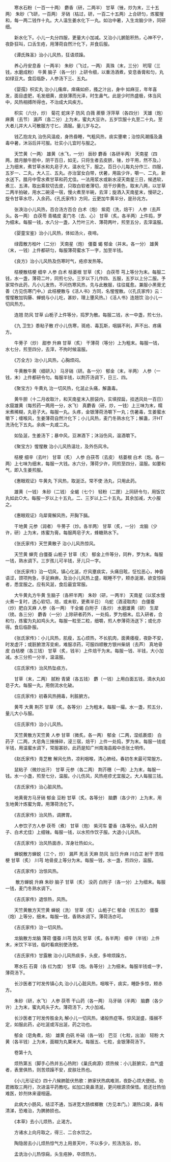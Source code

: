 <!-- { "loadSidebar": true } -->
　　寒水石粉（一百一十两） 麝香（研，二两半） 甘草（锉，炒为末，三十五两） 朱砂（飞研，一百两） 牙硝（枯过，研，一百二十五两）上合研匀，炼蜜搜和，每一两二钱作十丸。大人温生姜水化下一丸。如治中暑，入生龙脑少许，同研细。

　　新水化下。小儿一丸分四服，更量大小加减。又治小儿腑脏积热，心神不宁，夜卧狂叫，口舌生疮，用薄荷自然汁化下，并食后服。

　　《谭氏殊圣》治小儿风热，狂语烦躁。

　　养心丹安息香（一两半） 朱砂（飞过，一两） 真珠（末，三分） 玳瑁（三钱，水磨成粉） 牛黄 脑子（各一分）上研令细，以重汤酒煮，安息香膏和匀，丸如绿豆大。食后临卧，人参汤下三、五丸。

　　《婴孺》枳实丸 治小儿瘙痒，痒痛如疥，搔之汁出，身中 如麻豆，年年喜发，面目虚肥，毛发细黄，皮肤薄而光泽，时生鼻气。此是少时热盛极，体当风中，风热相搏所得也，不治成大风疾方。

　　枳实（六分，炒） 菊花 蛇床子 防风 白薇 蒺藜 浮萍草（各四分） 天雄（炮） 麻黄（去节） 漏芦（各二分）上为末，蜜丸大豆许。五岁饮服十丸至二十丸，至大者儿并大人可散服方寸匕，酒服。量儿岁与之。

　　钱乙抱龙丸 治伤风温疫，身热昏睡，气粗风热，痰实壅嗽；治惊风潮搐及蛊毒中暑，沐浴后并可服。壮实小儿宜时与服之。

　　天竺黄（一两） 雄黄（水飞，一分） 辰砂 麝香（各研半两） 天南星（四两，腊月酿牛胆中，阴干百日，如无，只将生者去皮脐，锉，炒干用，然不及。）上为细末，煮甘草水和丸皂子大，温水化下，服之。百日小儿每丸分作三、四服，五岁一、二丸，大人三、五丸。亦治室女白带，伏暑，用盐少许，嚼一、二丸，新水送下。腊月中雪水煮甘草和药尤佳。一法用浆水或新水浸天南星三日，候透软，煮三、五沸，取出乘软切去皮，只取白软者薄切，焙干炒黄色，取末八两，以甘草二两半拍破，用水二碗浸一宿，慢火煮至半碗，去滓；旋酒入天南星末，慢研之，旋令甘草水尽，入余药。《孔氏家传》方同，云更加牛黄半分，是孙兆方。

　　张涣治小儿风热，百合汤方百合 白术（炮） 紫菀（洗，焙干） 人参（去芦头。各一两） 白茯苓 青橘皮 麦门冬（去、心） 甘草（炙。各半两）上件捣，罗为细末。每服一钱，水八分一盏，入竹叶三片、薄荷两叶，煎至五分，去滓温服。

　　《婴童宝鉴》治小儿风热，体如汤火，夜啼。

　　绿霞散方柏叶（二分） 天南星（炮） 僵蚕 蝎 郁金（并末。各一分） 雄黄（末，一钱）上件都研匀，每服薄荷蜜水下一字，加至半钱。

　　《良方》治小儿风热及伤寒时气，疮疹发热等。

　　桔梗散桔梗 细辛 人参 白术 栝蒌根 甘草（炙） 白茯苓 芎上等分为末。每服二钱，水一盏，薄荷二叶，同煎七分。三岁以下儿作四、五服，五岁以上分二服。予家常作此药，凡小儿发热，不问伤寒风热，先与此散服，往往辄愈。兼服小黑膏尤善（方见伤寒门中。）此桔梗散与《活人书》方同，名惺惺散。（《孔氏家传》云：惺惺散加钩藤、蝉蜕与小儿吃，甚妙，理上壅风热。）《活人书》连翘饮 治小儿一切风热方。

　　连翘 防风 甘草 山栀子上件等分，捣罗为散。每服二钱，水一中盏，煎七分。

　　《九 卫生》黍粘子散 疗小儿伤寒，斑疮、毒瓦斯，咽膈不利，声不出、疼痛方。

　　牛蒡子（炒） 甜参 升麻 甘草（炙） 干薄荷（等分）上为粗末。每服一钱，水七分，煎至四分，去滓，不拘时候温服。

　　《万全方》治小儿风热，心胸烦闷。

　　牛黄散牛黄（细研入） 马牙硝（研。各一分） 郁金（末，半两） 人参（一钱，末）上件都研令匀。每服半钱，以荆芥汤调下，日三、四。

　　《聚宝方》牛黄丸 治一切风热，化涎止头痛，解蛊毒。

　　黄牛胆（十二月收取汁，和天南星末入胆袋内，实填捏扁，挂透风处一百日） 水窟雄黄（每煎药一两用一分，水飞） 真麝香（研，炒，一钱）上三味为末，糯米煮稀糊，丸皂子大。每服一丸。头疼，金银薄荷汤嚼下一丸；伤暑毒，生姜蜜水嚼下；缠喉风，生姜薄荷自然汁化下；小儿风热，麦门冬熟水化下；解蛊，汗HT 洗汤化下五丸。余疾一丸或二丸。

　　如坠涎，生姜汤下；暴中风，豆淋酒下；沐浴伤风，温酒嚼下。

　　《聚宝方》惺惺散 治小儿风热温壮，及外伤风冷。

　　桔梗 细辛（去叶） 甘草（炙） 人参 白茯苓（去皮） 栝蒌根 白术（炮。各一两）上七味为细末，每服一大钱。水六分，薄荷少许，同煎至四分，温服。如要和气，即入生姜煎服。

　　《惠眼观证》牛黄丸 下风热，取涎泛。常不使 汤丸，只用此药。

　　雄黄（一钱） 朱砂（二钱） 全蝎（七个） 轻粉（二匣）上同研令匀，用饭饮丸如此○大。每服一岁以上十五丸，二、三岁以上二十五丸。其余加减，大小服之。

　　《惠眼观证》乌犀膏解风热，开胸下膈。

　　干地黄 元参（润者） 牛蒡子（炒。各半两） 甘草（炙，一分） 龙脑（少许，研）上为末，炼蜜为膏。每服两皂子大，蜂糖熟水下。

　　《张氏家传》天竺黄散子 治小儿风热惊风。

　　天竺黄 蝉壳 白僵蚕 山栀子 甘草（炙） 郁金上件等分，同杵，罗为末。每服一钱，熟水调下。三岁孩儿可半钱，牙儿只一字。

　　《张氏家传》治一切风，镇心化涎，疗风壅痰实，头痛目眩，怔忪恶心，神昏语涩，颈项拘急，手足麻痹。及治小儿风热上盛，眠睡不宁，颊赤涎潮，欲变惊痫者，悉宜服之。应有风涎，食后最宜常服。

　　大牛黄丸方牛黄 生脑子（各秤半两） 朱砂（研，一两半） 天南星（以浆水慢火煮一复时，透心软切，焙，或未软，更煮半日） 乌蛇（酒浸取肉） 白僵蚕（炒）肥白天麻 人参（各一两） 干全蝎 白附子（各炒） 水磨雄黄（研） 生犀（镑。各三分） 麝香（一分）上除研者药外，一处捣，罗为细末。后入研者，合和匀，炼蜜为丸如鸡头大。每服一粒至二粒，细嚼，煎人参薄荷汤送下；或化亦得。食后临卧服。

　　《张氏家传》：小儿风热，肌瘦，五心烦热，不长肌肉，面黄痿瘦，夜卧不安，时发虚汗；或脏腑泄泻变痢，难服凉药，可服四顺散方银州柴胡（去芦） 真地骨皮 白桔梗（各三钱） 甘草（炙，钱半）上件焙干为末。每服一钱、半钱，大小加减。水三分煎一分半，温温服。

　　《庄氏家传》治风热坠痰方。

　　甘草（末，二两） 腻粉 青黛（各五钱） 麝（一钱）上用白面五钱，滴水丸如皂子大。每服一丸，用倒流水化破。

　　《庄氏家传》初春风热拥毒，利脏腑方。

　　黄芩 大黄 荆芥 甘草（炙。各等分）上为粗末，每服一撮。水一盏，煎五分，量儿大小与服。

　　《庄氏家传》治小儿风热。

　　天竺黄散方天竺黄 人参 甘草（微炙。各一两） 郁金（二两，湿纸裹煨） 白药子（二两，大皂角三捶捶碎，浸三宿，焙干）上件一处捣，罗为末。每服一钱或半钱，用温蜜水调下，常服甚妙。此药是知广州南海县殿中丞张士明传。

　　《赵氏家传》青芝散 解风化热，凉利咽喉，清心肺经。春初冬末最可常服方。

　　鼠粘子（微炒出汗） 甘草 元参（各二两） 荆芥穗（一两）上为末，每服一钱。水一小盏，煎至七分，温服。小儿伤风，风热疮疹尤宜服之。大人每服三钱。

　　《吉氏家传》治心脏风热。

　　地黄膏方马牙硝 郁金 豆粉 甘草（炙。各等分） 脑麝（各少许）上为末，用生地黄汁炼蜜为膏。用薄荷汤化下。

　　《吉氏家传》治风热，调脾胃。

　　人参饮子方人参 茯苓（煮） 甘草（炮） 紫河车 藿香（各等分。续入白附子、白术尤佳）上细锉。每服一钱，以水煎作饮子服。大退小儿风热。

　　《吉氏家传》治风热面赤，浑身壮热如火。

　　蝉蜕散方蝉蜕（三个，炒） 漏芦 羌活 天麻 防风 当归 升麻 川白芷 射干 苦桔梗 甘草（炙） 川芎 地骨皮上等分为末。每服一钱，水一盏，煎四分，温服。

　　《吉氏家传》治惊风热。

　　 散方蝉蜕 升麻 朱砂 脑子 甘草（炙） 没药 白附子（各一分）上为细末。每服一钱，麦门冬熟水调下。

　　《吉氏家传》退惊热，风热。

　　天竺黄散方天竺黄 蝉蜕（洗） 甘草（炙） 山栀子仁 郁金（煎五次） 僵蚕（炮）上等分，细末。每服一钱，香熟水调下。薄荷汤亦可。

　　《吉氏家传》治一切风热。

　　龙脑散方龙脑 薄荷 僵蚕 川芎 防风 甘草（炙。各半两） 细辛（半钱）上件末，米饮下半钱，临时看病别使汤使。

　　《吉氏家传》甘露散 治小儿风热痰多，头皮，多啼烦躁方。

　　寒水石 石膏（各 红为度） 甘草（炮。各等分）上为细末。每服半钱或一字，薄荷汤下。

　　长沙医者丁时发传镇心丸 治小儿心脏风热，咽喉干，痰实，睡卧多惊，颊赤方。

　　朱砂（研，水飞） 人参 茯苓 干山药（各一两） 马牙硝（半两） 脑麝（各少许）上为末，蜜丸鸡头子大。薄荷汤下，大小加减。

　　长沙医者丁时发传胜金丸 解小儿一切风热，诸般热症等。惊风涎盛，搐搦不定，如服此药，必吐涎或泻出涎，药之功也。

　　郁金（皂角煮，焙） 雄黄 白矾 朴硝（各一钱） 巴豆（七粒，出油） 轻粉 大黄（各半钱）上为末，面糊为丸粟米大。每服五、七粒，金银薄荷汤下。

　　卷第十九

　　烦热第五（脚手心热并五心热附）《巢氏病源》烦热候：小儿脏腑实，血气盛者，表里俱热，则苦烦躁不安，皮肤壮热也。

　　《小儿形证论》四十八候肺脏伏热歌：肺家伏热病难测，夜卧心烦大便结。劝君微取三两行，次进温平药教吃。如加口臭鼻清涎，更问根源须保惜。若还壮热怕难医，妙剂休来谩相逼。

　　此病大小肠风，结涩不通，当进宽大肠槟榔散（方见本门。）潮热口臭，鼻有清涕，恐难治，为脾肺损也。

　　《本草》去小儿烦热，止渴方。

　　方诸水上向月取之，得三、二合水饮之。

　　陶隐居去小儿烦热惊气方上用景天叶，不以多少，煎汤洗浴，妙。

　　孟诜治小儿热惊痫，头生疮肿，卒烦热方。

